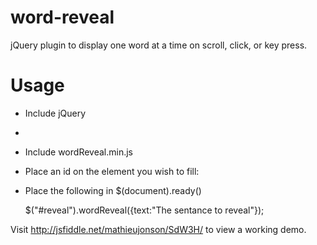word-reveal
===========

jQuery plugin to display one word at a time on scroll, click, or key press.

Usage
===========

- Include jQuery
- 
- Include wordReveal.min.js

- Place an id on the element you wish to fill:

    <p id="revealer"></p>

- Place the following in $(document).ready()

    $("#reveal").wordReveal({text:"The sentance to reveal"});
    
Visit http://jsfiddle.net/mathieujonson/SdW3H/ to view a working demo.

